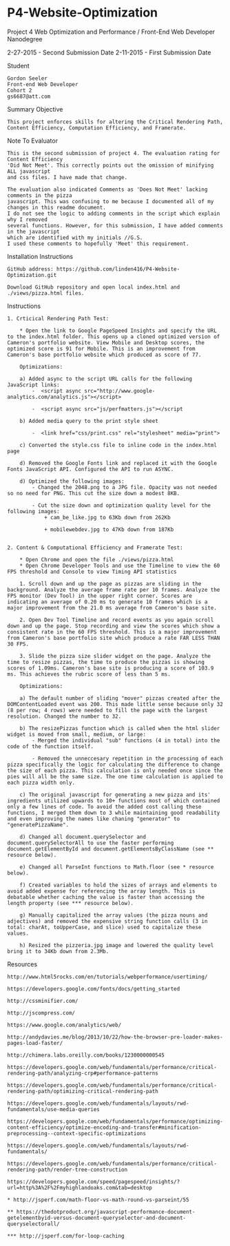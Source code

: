 # P4-Website-Optimization
Project 4 Web Optimization and Performance / Front-End Web Developer Nanodegree

2-27-2015 - Second Submission Date
2-11-2015 - First Submission Date

Student

	Gordon Seeler
	Front-end Web Developer
	Cohort 2
	gs6687@att.com

Summary Objective

	This project enforces skills for altering the Critical Rendering Path,
	Content Efficiency, Computation Efficiency, and Framerate.

Note To Evaluator 

	This is the second submission of project 4. The evaluation rating for Content Efficiency
	'Did Not Meet'. This correctly points out the omission of minifying ALL javascript
	and css files. I have made that change.

	The evaluation also indicated Comments as 'Does Not Meet' lacking comments in the pizza
	javascript. This was confusing to me because I documented all of my changes in this readme document.
	I do not see the logic to adding comments in the script which explain why I removed 
	several functions. However, for this submission, I have added comments in the javascript
	which are identified with my initials //G.S.
	I used these comments to hopefully 'Meet' this requirement.


Installation Instructions

	GitHub address: https://github.com/linden416/P4-Website-Optimization.git

	Download GitHub repository and open local index.html and ./views/pizza.html files.

Instructions 

	1. Crticical Rendering Path Test:
	
		* Open the link to Google PageSpeed Insights and specify the URL to the index.html folder. This opens up a cloned optimized version of Cameron's portfolio website. View Mobile and Desktop scores, the optimized score is 91 for Mobile. This is an improvement from Cameron's base portfolio website which produced as score of 77.
	
		Optimizations:

		a) Added async to the script URL calls for the following JavaScript links:
			-  <script async src="http://www.google-analytics.com/analytics.js"></script>
    		
    		-  <script async src="js/perfmatters.js"></script

		b) Added media query to the print style sheet

		    -  <link href="css/print.css" rel="stylesheet" media="print">

		c) Converted the style.css file to inline code in the index.html page

		d) Removed the Google Fonts link and replaced it with the Google Fonts JavaScript API. Configured the API to run ASYNC.

		d) Optimized the following images:
			- Changed the 2048.png to a JPG file. Opacity was not needed so no need for PNG. This cut the size down a modest 8KB. 

			- Cut the size down and optimization quality level for the following images:
				+ cam_be_like.jpg to 63Kb down from 262Kb

				+ mobilewebdev.jpg to 47Kb down from 187Kb


	2. Content & Computational Efficiency and Framerate Test:
	
		* Open Chrome and open the file ./views/pizza.html 
		* Open Chrome Developer Tools and use the Timeline to view the 60 FPS threshold and Console to view Timing API statistics

		1. Scroll down and up the page as pizzas are sliding in the background. Analyze the average frame rate per 10 frames. Analyze the FPS monitor (Dev Tool) in the upper right corner. Scores are indicating an average of 0.20 ms to generate 10 frames which is a major improvement from the 21.0 ms average from Cameron's base site. 

		2. Open Dev Tool Timeline and record events as you again scroll down and up the page. Stop recording and view the scores which show a consistent rate in the 60 FPS threshold. This is a major improvement from Cameron's base portfolio site which produce a rate FAR LESS THAN 30 FPS.

		3. Slide the pizza size slider widget on the page. Analyze the time to resize pizzas, the time to produce the pizzas is showing scores of 1.09ms. Cameron's base site is producing a score of 103.9 ms. This achieves the rubric score of less than 5 ms.

		Optimizations:

		a) The default number of sliding "mover" pizzas created after the DOMContentLoaded event was 200. This made little sense because only 32 (8 per row; 4 rows) were needed to fill the page with the largest resolution. Changed the number to 32.

		b) The resizePizzas function which is called when the html slider widget is moved from small, medium, or large:
			- Merged the individual "sub" functions (4 in total) into the code of the function itself.

			- Removed the unneccesary repetition in the processing of each pizza specifically the logic for calculating the difference to change the size of each pizza. This calculation is only needed once since the pies will all be the same size. The one time calculation is applied to each pizza width only.

		c) The original javascript for generating a new pizza and its' ingredients utilized upwards to 10+ functions most of which contained only a few lines of code. To avoid the added cost calling these functions, I merged them down to 3 while maintaining good readability and even improving the names like chaning "generator" to "generatePizzaName".

		d) Changed all document.querySelector and document.querySelectorAll to use the faster performing document.getElementById and document.getElementsByClassName (see ** resource below).

		e) Changed all ParseInt functions to Math.floor (see * resource below).

		f) Created variables to hold the sizes of arrays and elements to avoid added expense for referencing the array length. This is debatable whether caching the value is faster than accessing the length property (see *** resource below).

		g) Manually capitalized the array values (the pizza nouns and adjectives) and removed the expensive string function calls (3 in total: charAt, toUpperCase, and slice) used to capitalize these values. 

		h) Resized the pizzeria.jpg image and lowered the quality level bring it to 34Kb down from 2.3Mb.

Resources

	http://www.html5rocks.com/en/tutorials/webperformance/usertiming/
	
	https://developers.google.com/fonts/docs/getting_started
	
	http://cssminifier.com/
	
	http://jscompress.com/
	
	https://www.google.com/analytics/web/
	
	http://andydavies.me/blog/2013/10/22/how-the-browser-pre-loader-makes-pages-load-faster/
	
	http://chimera.labs.oreilly.com/books/1230000000545
	
	https://developers.google.com/web/fundamentals/performance/critical-rendering-path/analyzing-crp#performance-patterns
	
	https://developers.google.com/web/fundamentals/performance/critical-rendering-path/optimizing-critical-rendering-path
	
	https://developers.google.com/web/fundamentals/layouts/rwd-fundamentals/use-media-queries
	
	https://developers.google.com/web/fundamentals/performance/optimizing-content-efficiency/optimize-encoding-and-transfer#minification-preprocessing--context-specific-optimizations
	
	https://developers.google.com/web/fundamentals/layouts/rwd-fundamentals/
	
	https://developers.google.com/web/fundamentals/performance/critical-rendering-path/render-tree-construction
	
	https://developers.google.com/speed/pagespeed/insights/?url=http%3A%2F%2Fmyhighlandoaks.com&tab=desktop
	
	* http://jsperf.com/math-floor-vs-math-round-vs-parseint/55

	** https://thedotproduct.org/javascript-performance-document-getelementbyid-versus-document-queryselector-and-document-queryselectorall/

	*** http://jsperf.com/for-loop-caching
		
